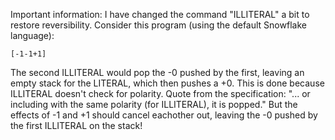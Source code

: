 Important information:
I have changed the command "ILLITERAL" a bit to restore reversibility.
Consider this program (using the default Snowflake language):
```
[-1-1+1]
```
The second ILLITERAL would pop the -0 pushed by the first, leaving an empty stack for the LITERAL, which then pushes a +0.
This is done because ILLITERAL doesn't check for polarity.
Quote from the specification:
"... or including with the same polarity (for ILLITERAL), it is popped."
But the effects of -1 and +1 should cancel eachother out, leaving the -0 pushed by the first ILLITERAL on the stack!
